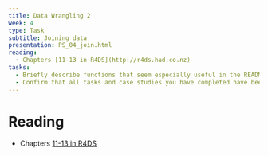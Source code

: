 ```yaml
---
title: Data Wrangling 2 
week: 4
type: Task
subtitle: Joining data
presentation: PS_04_join.html
reading:
  - Chapters [11-13 in R4DS](http://r4ds.had.co.nz)
tasks:
  - Briefly describe functions that seem especially useful in the README.md file for this week.
  - Confirm that all tasks and case studies you have completed have been committed in your course repository and pushed to Github. 
---
```


# Reading

- Chapters [11-13 in R4DS](http://r4ds.had.co.nz)

